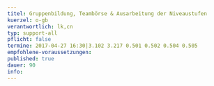 ```yaml
---
titel: Gruppenbildung, Teambörse & Ausarbeitung der Niveaustufen
kuerzel: o-gb
verantwortlich: lk,cn
typ: support-all
pflicht: false
termine: 2017-04-27 16:30|3.102 3.217 0.501 0.502 0.504 0.505
empfohlene-voraussetzungen: 
published: true
dauer: 90
info:
---
```



